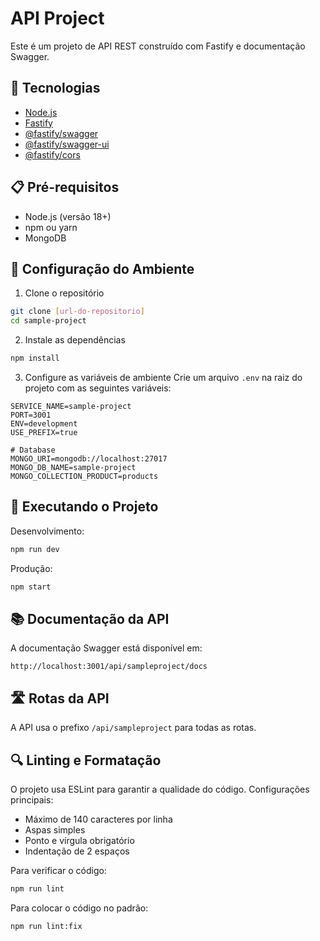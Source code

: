 # API Project

Este é um projeto de API REST construído com Fastify e documentação Swagger.

## 🚀 Tecnologias

- [Node.js](https://nodejs.org/)
- [Fastify](https://www.fastify.io/)
- [@fastify/swagger](https://github.com/fastify/fastify-swagger)
- [@fastify/swagger-ui](https://github.com/fastify/fastify-swagger-ui)
- [@fastify/cors](https://github.com/fastify/fastify-cors)

## 📋 Pré-requisitos

- Node.js (versão 18+)
- npm ou yarn
- MongoDB

## 🔧 Configuração do Ambiente

1. Clone o repositório
```bash
git clone [url-do-repositorio]
cd sample-project
```

2. Instale as dependências
```bash
npm install
```

3. Configure as variáveis de ambiente
Crie um arquivo `.env` na raiz do projeto com as seguintes variáveis:

```env
SERVICE_NAME=sample-project
PORT=3001
ENV=development
USE_PREFIX=true

# Database
MONGO_URI=mongodb://localhost:27017
MONGO_DB_NAME=sample-project
MONGO_COLLECTION_PRODUCT=products
```

## 🚀 Executando o Projeto

Desenvolvimento:
```bash
npm run dev
```

Produção:
```bash
npm start
```

## 📚 Documentação da API

A documentação Swagger está disponível em:
```
http://localhost:3001/api/sampleproject/docs
```

## 🛣️ Rotas da API

A API usa o prefixo `/api/sampleproject` para todas as rotas.

## 🔍 Linting e Formatação

O projeto usa ESLint para garantir a qualidade do código. Configurações principais:
- Máximo de 140 caracteres por linha
- Aspas simples
- Ponto e vírgula obrigatório
- Indentação de 2 espaços

Para verificar o código:
```bash
npm run lint
```

Para colocar o código no padrão:
```bash
npm run lint:fix
```

